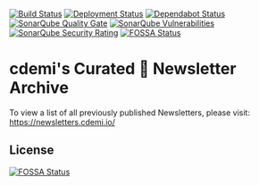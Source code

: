 [![Build Status](https://dev.azure.com/christopherdemicoli/NewsletterCurator/_apis/build/status/cdemi.NewsletterCurator)](https://dev.azure.com/christopherdemicoli/NewsletterCurator/_build/latest?definitionId=2) [![Deployment Status](https://vsrm.dev.azure.com/christopherdemicoli/_apis/public/Release/badge/4caf03a9-fa0f-41be-9736-9dcaa5a2c607/1/1)](#) [![Dependabot Status](https://api.dependabot.com/badges/status?host=github&repo=cdemi/NewsletterCurator)](https://dependabot.com) [![SonarQube Quality Gate](https://sonarcloud.io/api/project_badges/measure?project=cdemi_NewsletterCurator&metric=alert_status)](https://sonarcloud.io/dashboard?id=cdemi_NewsletterCurator) [![SonarQube Vulnerabilities](https://sonarcloud.io/api/project_badges/measure?project=cdemi_NewsletterCurator&metric=vulnerabilities)](https://sonarcloud.io/dashboard?id=cdemi_NewsletterCurator) [![SonarQube Security Rating](https://sonarcloud.io/api/project_badges/measure?project=cdemi_NewsletterCurator&metric=security_rating)](https://sonarcloud.io/dashboard?id=cdemi_NewsletterCurator)
[![FOSSA Status](https://app.fossa.io/api/projects/git%2Bgithub.com%2Fcdemi%2FNewsletterCurator.svg?type=shield)](https://app.fossa.io/projects/git%2Bgithub.com%2Fcdemi%2FNewsletterCurator?ref=badge_shield)


# cdemi's Curated	📰 Newsletter Archive

To view a list of all previously published Newsletters, please visit: https://newsletters.cdemi.io/


## License
[![FOSSA Status](https://app.fossa.io/api/projects/git%2Bgithub.com%2Fcdemi%2FNewsletterCurator.svg?type=large)](https://app.fossa.io/projects/git%2Bgithub.com%2Fcdemi%2FNewsletterCurator?ref=badge_large)

